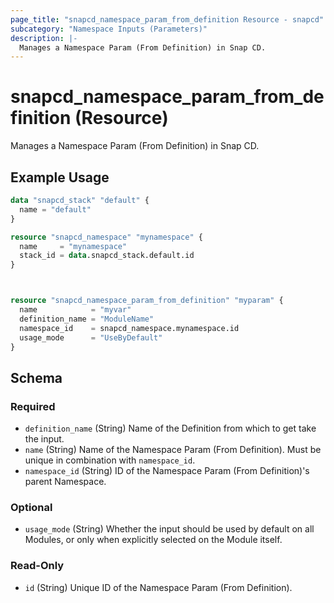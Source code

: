 ```yaml
---
page_title: "snapcd_namespace_param_from_definition Resource - snapcd"
subcategory: "Namespace Inputs (Parameters)"
description: |-
  Manages a Namespace Param (From Definition) in Snap CD.
---
```


# snapcd_namespace_param_from_definition (Resource)

Manages a Namespace Param (From Definition) in Snap CD.


## Example Usage

```terraform
data "snapcd_stack" "default" {
  name = "default"
}

resource "snapcd_namespace" "mynamespace" {
  name     = "mynamespace"
  stack_id = data.snapcd_stack.default.id
}



resource "snapcd_namespace_param_from_definition" "myparam" {
  name            = "myvar"
  definition_name = "ModuleName"
  namespace_id    = snapcd_namespace.mynamespace.id
  usage_mode      = "UseByDefault"
}
```

<!-- schema generated by tfplugindocs -->
## Schema

### Required

- `definition_name` (String) Name of the Definition from which to get take the input.
- `name` (String) Name of the Namespace Param (From Definition).  Must be unique in combination with `namespace_id`.
- `namespace_id` (String) ID of the Namespace Param (From Definition)'s parent Namespace.

### Optional

- `usage_mode` (String) Whether the input should be used by default on all Modules, or only when explicitly selected on the Module itself.

### Read-Only

- `id` (String) Unique ID of the Namespace Param (From Definition).

